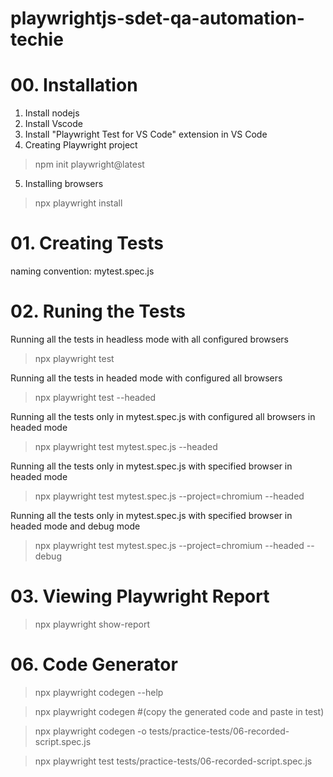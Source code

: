 # playwrightjs-sdet-qa-automation-techie

# 00. Installation
1. Install nodejs
2. Install Vscode
3. Install "Playwright Test for VS Code" extension in VS Code
4. Creating Playwright project
> npm init playwright@latest
5. Installing browsers
> npx playwright install

# 01. Creating Tests
naming convention: mytest.spec.js

# 02. Runing the Tests
Running all the tests in headless mode with all configured  browsers
> npx playwright test

Running all the tests in headed mode with configured all browsers
> npx playwright test --headed

Running all the tests only in mytest.spec.js with configured all browsers in headed mode
> npx playwright test mytest.spec.js --headed

Running all the tests only in mytest.spec.js with specified browser in headed mode
> npx playwright test mytest.spec.js --project=chromium --headed

Running all the tests only in mytest.spec.js with specified browser in headed mode and debug mode
> npx playwright test mytest.spec.js --project=chromium --headed --debug

# 03. Viewing Playwright Report
> npx playwright show-report

# 06. Code Generator
> npx playwright codegen --help

> npx playwright codegen   #(copy the generated code and paste in test)

> npx playwright codegen -o tests/practice-tests/06-recorded-script.spec.js

> npx playwright test tests/practice-tests/06-recorded-script.spec.js
